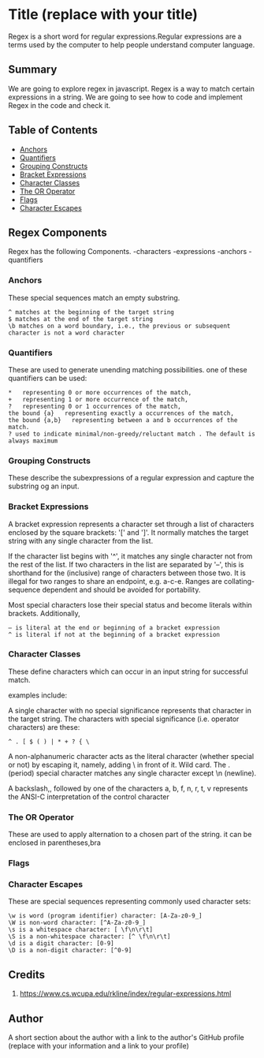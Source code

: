 # Title (replace with your title)

Regex is a short word for regular expressions.Regular expressions are a terms used by the computer to help people understand computer language.

## Summary

We are going to explore regex in javascript. Regex is a way to match certain expressions in a string. We are going to see how to code and implement Regex in the code and check it.

## Table of Contents

- [Anchors](#anchors)
- [Quantifiers](#quantifiers)
- [Grouping Constructs](#grouping-constructs)
- [Bracket Expressions](#bracket-expressions)
- [Character Classes](#character-classes)
- [The OR Operator](#the-or-operator)
- [Flags](#flags)
- [Character Escapes](#character-escapes)

## Regex Components

Regex has the following Components.
        -characters 
        -expressions
        -anchors
        -quantifiers

### Anchors

These special sequences match an empty substring.

    ^ matches at the beginning of the target string
    $ matches at the end of the target string
    \b matches on a word boundary, i.e., the previous or subsequent character is not a word character

### Quantifiers

These are used to generate unending matching possibilities. one of these quantifiers can be used:

    *   representing 0 or more occurrences of the match,
    +   representing 1 or more occurrence of the match,
    ?   representing 0 or 1 occurrences of the match,
    the bound {a}   representing exactly a occurrences of the match,
    the bound {a,b}   representing between a and b occurrences of the match. 
    ? used to indicate minimal/non-greedy/reluctant match . The default is always maximum
### Grouping Constructs

These describe the subexpressions of a regular expression and capture the substring og an input.

### Bracket Expressions

A bracket expression represents a character set through a list of characters enclosed by the square brackets: '[' and ']'. It normally matches the target string with any single character from the list.

If the character list begins with '^', it matches any single character not from the rest of the list.
If two characters in the list are separated by '–', this is shorthand for the (inclusive) range of characters between those two. It is illegal for two ranges to share an endpoint, e.g. a-c-e. Ranges are collating-sequence dependent and should be avoided for portability.

Most special characters lose their special status and become literals within brackets. Additionally,

    – is literal at the end or beginning of a bracket expression
    ^ is literal if not at the beginning of a bracket expression

### Character Classes

These define characters which can occur in an input string for successful match.

examples include:

A single character with no special significance represents that character in the target string. The characters with special significance (i.e. operator characters) are these:

    ^ . [ $ ( ) | * + ? { \

A non-alphanumeric character acts as the literal character (whether special or not) by escaping it, namely, adding \ in front of it.
Wild card. The . (period) special character matches any single character except \n (newline).

A backslash,\, followed by one of the characters 
a, b, f, n, r, t, v 
represents the ANSI-C interpretation of the control character

### The OR Operator

These are used to apply alternation to a chosen part of the string. it can be enclosed in parentheses,bra


### Flags

### Character Escapes

These are special sequences representing commonly used character sets:

    \w is word (program identifier) character: [A-Za-z0-9_]
    \W is non-word character: [^A-Za-z0-9_]
    \s is a whitespace character: [ \f\n\r\t]
    \S is a non-whitespace character: [^ \f\n\r\t]
    \d is a digit character: [0-9]
    \D is a non-digit character: [^0-9]


## Credits

1. https://www.cs.wcupa.edu/rkline/index/regular-expressions.html

## Author

A short section about the author with a link to the author's GitHub profile (replace with your information and a link to your profile)

